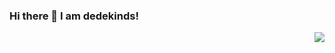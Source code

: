 ### Hi there 👋 I am dedekinds!

<img align="right" src="https://github-readme-stats.vercel.app/api?username=dedekinds&show_icons=true&icon_color=CE1D2D&text_color=718096&bg_color=ffffff&hide_title=true" />
<!--

[![GitHub](https://img.shields.io/badge/dynamic/json?logo=github&label=GitHub&labelColor=495867&color=495867&query=%24.data.totalSubs&url=https%3A%2F%2Fapi.spencerwoo.com%2Fsubstats%2F%3Fsource%3Dgithub%26queryKey%3Dspencerwooo&style=flat-square)](https://github.com/dedekinds)
Here are some ideas to get you started:

- 🔭 I’m currently working on ...
- 🌱 I’m currently learning ...
- 👯 I’m looking to collaborate on ...
- 🤔 I’m looking for help with ...
- 💬 Ask me about ...
- 📫 How to reach me: ...
- 😄 Pronouns: ...
- ⚡ Fun fact: ...
